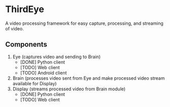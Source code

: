 # ThirdEye
A video processing framework for easy capture, processing, and streaming of video.

## Components
1. Eye (captures video and sending to Brain)
    - [DONE] Python client
    - [TODO] Web client
    - [TODO] Android client
2. Brain (processes video sent from Eye and make processed video stream available for Display)
3. Display (streams processed video from Brain module)
    - [DONE] Python client
    - [TODO] Web client
